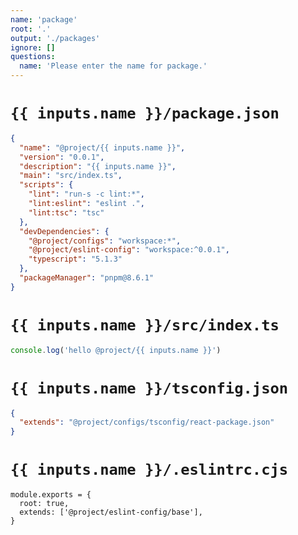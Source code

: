 ```yaml
---
name: 'package'
root: '.'
output: './packages'
ignore: []
questions:
  name: 'Please enter the name for package.'
---
```


# `{{ inputs.name }}/package.json`

```json
{
  "name": "@project/{{ inputs.name }}",
  "version": "0.0.1",
  "description": "{{ inputs.name }}",
  "main": "src/index.ts",
  "scripts": {
    "lint": "run-s -c lint:*",
    "lint:eslint": "eslint .",
    "lint:tsc": "tsc"
  },
  "devDependencies": {
    "@project/configs": "workspace:*",
    "@project/eslint-config": "workspace:^0.0.1",
    "typescript": "5.1.3"
  },
  "packageManager": "pnpm@8.6.1"
}
```

# `{{ inputs.name }}/src/index.ts`

```ts
console.log('hello @project/{{ inputs.name }}')
```

# `{{ inputs.name }}/tsconfig.json`

```json
{
  "extends": "@project/configs/tsconfig/react-package.json"
}
```

# `{{ inputs.name }}/.eslintrc.cjs`

```
module.exports = {
  root: true,
  extends: ['@project/eslint-config/base'],
}

```
